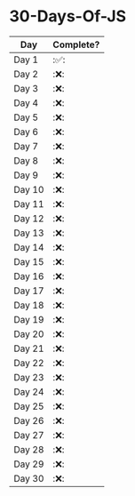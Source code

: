 # 30-Days-Of-JS
| Day         | Complete? |
| ----------- | --------- |
| Day 1       |:✅:        |
| Day 2       |:❌:        |
| Day 3       |:❌:        |
| Day 4       |:❌:        |
| Day 5       |:❌:        |
| Day 6       |:❌:        |
| Day 7       |:❌:        |
| Day 8       |:❌:        |
| Day 9       |:❌:        |
| Day 10      |:❌:        |
| Day 11      |:❌:        |
| Day 12      |:❌:        |
| Day 13      |:❌:        |
| Day 14      |:❌:        |
| Day 15      |:❌:        |
| Day 16      |:❌:        |
| Day 17      |:❌:        |
| Day 18      |:❌:        |
| Day 19      |:❌:        |
| Day 20      |:❌:        |
| Day 21      |:❌:        |
| Day 22      |:❌:        |
| Day 23      |:❌:        |
| Day 24      |:❌:        |
| Day 25      |:❌:        |
| Day 26      |:❌:        |
| Day 27      |:❌:        |
| Day 28      |:❌:        |
| Day 29      |:❌:        |
| Day 30      |:❌:        |